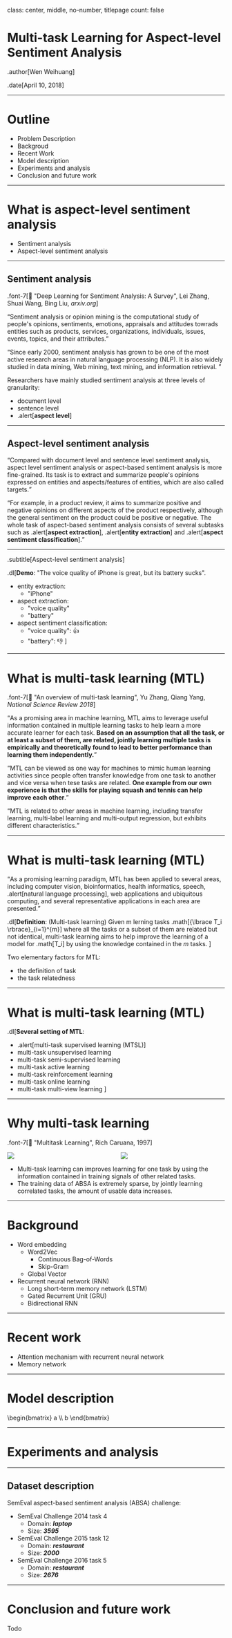 class: center, middle, no-number, titlepage
count: false



# Multi-task Learning for Aspect-level Sentiment Analysis

.author[Wen Weihuang]

.date[April 10, 2018]

---

# Outline

- Problem Description
- Backgroud
- Recent Work
- Model description
- Experiments and analysis
- Conclusion and future work

---

# What is aspect-level sentiment analysis

- Sentiment analysis
- Aspect-level sentiment analysis

---

## Sentiment analysis

.font-7[📄 "Deep Learning for Sentiment Analysis: A Survey", Lei Zhang, Shuai Wang, Bing Liu, *arxiv.org*]

<q>Sentiment analysis or opinion mining is the computational study of people's opinions, sentiments, emotions, appraisals and attitudes towrads entities such as products, services, organizations, individuals, issues, events, topics, and their attributes.</q>

<q>Since early 2000, sentiment analysis has grown to be one of the most active research areas in natural language processing (NLP). It is also widely studied in data mining, Web mining, text mining, and information retrieval. </q>

Researchers have mainly studied sentiment analysis at three levels of granularity:
- document level
- sentence level
- .alert[**aspect level**]

---

## Aspect-level sentiment analysis

<q>Compared with document level and sentence level sentiment analysis, aspect level sentiment analysis or aspect-based sentiment analysis is more fine-grained. Its task is to extract and summarize people's opinions expressed on entities and aspects/features of entities, which are also called targets.</q>

<q>For example, in a product review, it aims to summarize positive and negative opinions on different aspects of the product respectively, although the general sentiment on the product could be positive or negative. The whole task of aspect-based sentiment analysis consists of several subtasks such as .alert[**aspect extraction**], .alert[**entity extraction**] and .alert[**aspect sentiment classification**].</q>

---
.subtitle[Aspect-level sentiment analysis]

.dl[**Demo**: "The voice quality of iPhone is great, but its battery sucks".

- entity extraction:
    -  "iPhone"
- aspect extraction:
    -  "voice quality"
    -  "battery"
- aspect sentiment classification: 
    - "voice quality": 👍
    - "battery": 👎
]

---

# What is multi-task learning (MTL)

.font-7[📄 "An overview of multi-task learning", Yu Zhang, Qiang Yang, *National Science Review 2018*]

<q>As a promising area in machine learning, MTL aims to leverage useful information contained in multiple learning tasks to help learn a more accurate learner for each task. **Based on an assumption that all the task, or at least a subset of them, are related, jointly learning multiple tasks is empirically and theoretically found to lead to better performance than learning them independently.**</q>

<q>MTL can be viewed as one way for machines to mimic human learning activities since people often transfer knowledge from one task to another and vice versa when tese tasks are related. **One example from our own experience is that the skills for playing squash and tennis can help improve each other**.</q>

<q>MTL is related to other areas in machine learning, including transfer learning, multi-label learning and multi-output regression, but exhibits different characteristics.</q>

---

# What is multi-task learning (MTL)

<q>As a promising learning paradigm, MTL has been applied to several areas, including computer vision, bioinformatics, health informatics, speech, .alert[natural language processing], web applications and ubiquitous computing, and several representative applications in each area are presented.</q>

.dl[**Definition**: (Multi-task learning) Given m lerning tasks .math[{\lbrace T_i \rbrace}_{i=1}^{m}] where all the tasks or a subset of them are related but not identical, multi-task learning aims to help improve the learning of a model for .math[T_i] by using the knowledge contained in the *m* tasks.
]

Two elementary factors for MTL:
- the definition of task
- the task relatedness

---

# What is multi-task learning (MTL)

.dl[**Several setting of MTL**:
- .alert[multi-task supervised learning (MTSL)]
- multi-task unsupervised learning
- multi-task semi-supervised learning
- multi-task active learning
- multi-task reinforcement learning
- multi-task online learning
- multi-task multi-view learning
]

---

# Why multi-task learning

.font-7[📄 "Multitask Learning", Rich Caruana, 1997]

<!-- .col-4[![mt_words](imgs/mt_words_2.png)].col-4[![cookies](imgs/cookies.jpg)] -->

<div class="columns"  style="text-align:middle">
  <div class="column is-three-fifths">
    <img src="imgs/mt_words_2.png">
  </div>
  <div class="column">
    <img src="imgs/cookies.jpg">
  </div>
</div>

- Multi-task learning can improves learning for one task by using the information contained in training signals of other related tasks.
- The training data of ABSA is extremely sparse, by jointly learning correlated tasks, the amount of usable data increases.

---

# Background

- Word embedding
    - Word2Vec
        - Continuous Bag-of-Words
        - Skip-Gram
    - Global Vector
- Recurrent neural network (RNN)
    - Long short-term memory network (LSTM)
    - Gated Recurrent Unit (GRU)
    - Bidirectional RNN

---

# Recent work

- Attention mechanism with recurrent neural network
- Memory network

---

# Model description

<div class="math">
\begin{bmatrix}
a  \\
b
\end{bmatrix}
</div>


---

# Experiments and analysis

---

## Dataset description

SemEval aspect-based sentiment analysis (ABSA) challenge:
- SemEval Challenge 2014 task 4
    - Domain: ***laptop***
    - Size: ***3595***
- SemEval Challenge 2015 task 12
    - Domain: ***restaurant***
    - Size: ***2000***
- SemEval Challenge 2016 task 5
    - Domain: ***restaurant***
    - Size: ***2676***

---

# Conclusion and future work

Todo

